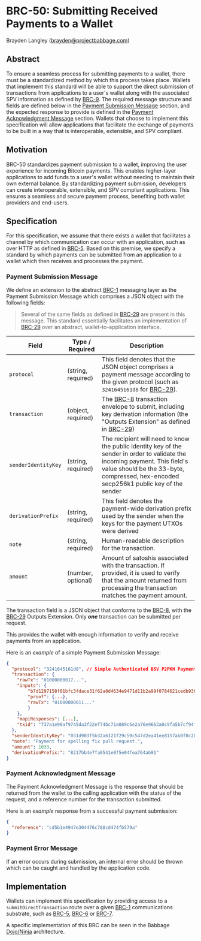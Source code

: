# BRC-50: Submitting Received Payments to a Wallet

Brayden Langley (brayden@projectbabbage.com)

## Abstract

To ensure a seamless process for submitting payments to a wallet, there must be a standardized method by which this process takes place. Wallets that implement this standard will be able to support the direct submission of transactions from applications to a user's wallet along with the associated SPV information as defined by [BRC-9](../transactions/0009.md). The required message structure and fields are defined below in the [Payment Submission Message](#payment-submission-message) section, and the expected response to provide is defined in the [Payment Acknowledgment Message](#payment-acknowledgment-message) section. Wallets that choose to implement this specification will allow applications that facilitate the exchange of payments to be built in a way that is interoperable, extensible, and SPV compliant.

## Motivation

BRC-50 standardizes payment submission to a wallet, improving the user experience for incoming Bitcoin payments. This enables higher-layer applications to add funds to a user's wallet without needing to maintain their own external balance. By standardizing payment submission, developers can create interoperable, extensible, and SPV compliant applications. This ensures a seamless and secure payment process, benefiting both wallet providers and end-users.

## Specification

For this specification, we assume that there exists a wallet that facilitates a channel by which communication can occur with an application, such as over HTTP as defined in [BRC-5](./0005.md). Based on this premise, we specify a standard by which payments can be submitted from an application to a wallet which then receives and processes the payment.

### Payment Submission Message

We define an extension to the abstract [BRC-1](./0001.md) messaging layer as the Payment Submission Message which comprises a JSON object with the following fields:

> Several of the same fields as defined in [BRC-29](../payments/0029.md) are present in this message. This standard essentially facilitates an implementation of [BRC-29](../payments/0029.md) over an abstract, wallet-to-application interface.

Field         | Type / Required | Description
--------------|--------------- | ------------------------------
`protocol` | (string, required) | This field denotes that the JSON object comprises a payment message according to the given protocol (such as `3241645161d8` for [BRC-29](../payments/0029.md)).
`transaction` | (object, required) | The [BRC-8](../transactions/0008.md) transaction envelope to submit, including key derivation information (the "Outputs Extension" as defined in [BRC-29](../payments/0029.md))
`senderIdentityKey` | (string, required) |  The recipient will need to know the public identity key of the sender in order to validate the incoming payment. This field's value should be the 33-byte, compressed, hex-encoded secp256k1 public key of the sender
`derivationPrefix` |  (string, required) | This field denotes the payment-wide derivation prefix used by the sender when the keys for the payment UTXOs were derived
`note` | (string, required) | Human-readable description for the transaction.
`amount` | (number, optional) | Amount of satoshis associated with the transaction. If provided, it is used to verify that the amount returned from processing the transaction matches the payment amount.

The transaction field is a JSON object that conforms to the [BRC-8](../transactions/0008.md), with the [BRC-29](../payments/0029.md) Outputs Extension. Only ***one*** transaction can be submitted per request.

This provides the wallet with enough information to verify and receive payments from an application. 

Here is an *example* of a simple Payment Submission Message:

```json
{
  "protocol": "3241645161d8", // Simple Authenticated BSV P2PKH Payment Protocol
  "transaction": {
    "rawTx": "01000000017...",
    "inputs": {
        "b7d1297158f01bfc3fdace31f62a0d4634e9471d11b2a99f0784621cedb9367c": {
        "proof": {...},
        "rawTx": "01000000011..."
        }
    },
    "mapiResponses": [...],
    "txid": "737a1e90af9745da3f22ef74bc71a089c5e2a76e9662a0c9fa5b7cf94fe32e75"
  },
  "senderIdentityKey": "031d903f5b32a6121f29c59c547d2ea41ee8157ab0f0c2b5190be24a032816f827",
  "note": "Payment for spelling fix pull request.",
  "amount": 1033,
  "derivationPrefix:": "8217bb4e7fa0541e0f5e04fea764ab91"
}
```

### Payment Acknowledgment Message

The Payment Acknowledgment Message is the response that should be returned from the wallet to the calling application with the status of the request, and a reference number for the transaction submitted.

Here is an *example* response from a successful payment submission:
```json
{
  "reference": "cd5b1e4947e304476c788cd474fb579a"
}
```

### Payment Error Message

If an error occurs during submission, an internal error should be thrown which can be caught and handled by the application code.

## Implementation

Wallets can implement this specification by providing access to a `submitDirectTransaction` route over a given [BRC-1](./0001.md) communications substrate, such as [BRC-5](./0005.md), [BRC-6](./0006.md) or [BRC-7](./0007.md).

A specific implementation of this BRC can be seen in the Babbage [Dojo/Ninja](https://projectbabbage.com/docs/dojo) architecture.
